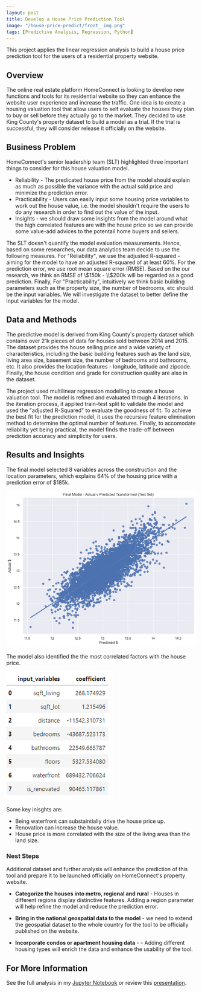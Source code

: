 ```yaml
---
layout: post
title: Develop a House Price Prediction Tool
image: "/house-price-predict/front__img.png"
tags: [Predictive Analysis, Regression, Python]
---
```


This project applies the linear regression analysis to build a house price prediction tool for the users of a residential property website. 

## Overview

The online real estate platform HomeConnect is looking to develop new functions and tools for its residential website so they can enhance the website user experience and increase the traffic. One idea is to create a housing valuation tool that allow users to self evaluate the houses they plan to buy or sell before they actually go to the market. They decided to use King County's property dataset to build a model as a trial. If the trial is successful, they will consider release it officially on the website. 

## Business Problem
HomeConnect's senior leadership team (SLT) highlighted three important things to consider for this house valuation model.  

* Reliability - The predicated house price from the model should explain as much as possible the variance with the actual sold price and minimize the prediction error. 
* Practicability - Users can easily input some housing price variables to work out the house value, i.e. the model shouldn't require the users to do any research in order to find out the value of the input.
* Insights - we should draw some insights from the model around what the high correlated features are with the house price so we can provide some value-add advices to the potentail home buyers and sellers.

The SLT doesn't quantify the model evaluation measurements. Hence, based on some researches, our data analytics team decide to use the following measures. For "Reliability", we use the adjusted R-squared - aiming for the model to have an adjusted R-squared of at least 60%. For the prediction error, we use root mean square error (RMSE). Based on the our research, we think an RMSE of \\$150k - \\$200k will be regarded as a good prediction.  Finally, For "Practicability", intuitively we think basic building parameters such as the property size, the number of bedrooms, etc should be the input variables. We will investigate the dataset to better define the input variables for the model. 

## Data and Methods

The predictive model is derived from King County's property dataset which contains over 21k pieces of data for houses sold between 2014 and 2015. The dataset provides the house selling price and a wide variety of characteristics, including the basic building features such as the land size, living area size, basement size, the number of bedrooms and bathrooms, etc. It also provides the location features - longitude, latitude and zipcode. Finally, the house condition and grade for construction quality are also in the dataset.  

The project used multilinear regression modelling to create a house valuation tool. The model is refined and evaluated through 4 iterations. In the iteration process, it applied train-test split to validate the model and used the "adjusted R-Squared" to evaluate the goodness of fit. To achieve the best fit for the prediction model, it uses the recursive feature elimination method to determine the optimal number of features. Finally, to accomodate reliability yet being practical, the model finds the trade-off between prediction accuracy and simplicity for users.  

## Results and Insights

The final model selected 8 variables across the construction and the location parameters, which explains 64% of the housing price with a prediction error of $185k.


![alt text](/img/house-price-predict/Final_Model.png)

The model also identified the the most correlated factors with the house price. 


![alt text](/img/house-price-predict/Feature_selected.png)

Some key inisghts are:

* Being waterfront can substaintially drive the house price up.
* Renovation can increase the house value.
* House price is more correlated with the size of the living area than the land size.
 

### Nest Steps
Additional dataset and further analysis will enhance the prediction of this tool and prepare it to be launched officially on HomeConnect's property website.

- **Categorize the houses into metro, regional and rural** - Houses in different regions display distinctive features. Adding a region parameter will help refine the model and reduce the prediction error.

- **Bring in the national geospatial data to the model** - we need to extend the geospatial dataset to the whole country for the tool to be officially published on the website.

- **Incorporate condos or apartment housing data** - - Adding different housing types will enrich the data and enhance the usability of the tool.

## For More Information

See the full analysis in my [Jupyter Notebook](https://github.com/RuthyYao/House_valuation_tool/blob/main/house_price_prediction_tool.ipynb) or review this [presentation](https://github.com/RuthyYao/House_valuation_tool/blob/main/house_price_prediction_tool_presentation.pdf).
